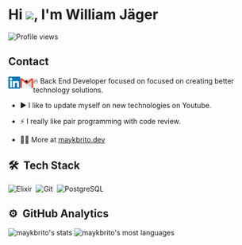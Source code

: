 <h1 align="left">Hi <img src="https://raw.githubusercontent.com/kaueMarques/kaueMarques/master/hi.gif" height="30px">, I'm William Jäger</h1>
<p align="left"> <img src="https://komarev.com/ghpvc/?username=maykbrito&color=green" alt="Profile views" /> </p>

## Contact

  <a href="https://www.linkedin.com/in/william-jager-dev/" target="_blank">
    <img align="left" alt="Rafael | Linkedin" width="24px" src="https://github.com/hargun79/hargun79/blob/master/Assets/Linkedin.svg" />
  </a>

  <a href="mailto:rf.williamjager.dev@gmail.com">
    <img align="left" alt="William | Gmail" width="26px" src="https://github.com/hargun79/hargun79/blob/master/Assets/Gmail.svg" />
  </a>

- 🔥 Back End Developer focused on focused on creating better technology solutions.

- ▶️ I like to update myself on new technologies on Youtube.

- ⚡ I really like pair programming with code review.

- 👨‍💻 More at [maykbrito.dev](https://maykbrito.dev)

## 🛠 &nbsp;Tech Stack

![Elixir](https://img.shields.io/badge/-Elixir-05122A?style=flat&logo=elixir)&nbsp;
![Git](https://img.shields.io/badge/-Git-05122A?style=flat&logo=git)&nbsp;
![PostgreSQL](https://img.shields.io/badge/-PostgreSQL-05122A?style=flat&logo=postgresql)&nbsp;

## ⚙️ &nbsp;GitHub Analytics

<p align="left">
<img width="530em" src="https://github-readme-stats.vercel.app/api?username=maykbrito&show_icons=true&theme=vision-friendly-dark" alt="maykbrito's stats"/>
<img width="530em" src="https://github-readme-stats.vercel.app/api/top-langs/?username=maykbrito&layout=compact&theme=vision-friendly-dark" alt="maykbrito's most languages"/>
</p>


